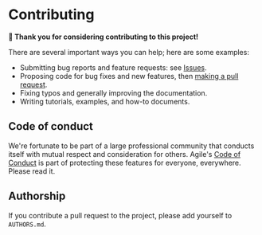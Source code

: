 # Contributing

**🙌 Thank you for considering contributing to this project!**

There are several important ways you can help; here are some examples:

- Submitting bug reports and feature requests: see [Issues](https://github.com/agile-geoscience/snowfake/issues).
- Proposing code for bug fixes and new features, then [making a pull request](https://docs.github.com/en/pull-requests/collaborating-with-pull-requests/proposing-changes-to-your-work-with-pull-requests/about-pull-requests).
- Fixing typos and generally improving the documentation.
- Writing tutorials, examples, and how-to documents.


## Code of conduct

We're fortunate to be part of a large professional community that conducts itself with mutual respect and consideration for others. Agile's [Code of Conduct](https://github.com/agile-geoscience/community/blob/main/CODE_OF_CONDUCT.md) is part of protecting these features for everyone, everywhere. Please read it.


## Authorship

If you contribute a pull request to the project, please add yourself to `AUTHORS.md`.
